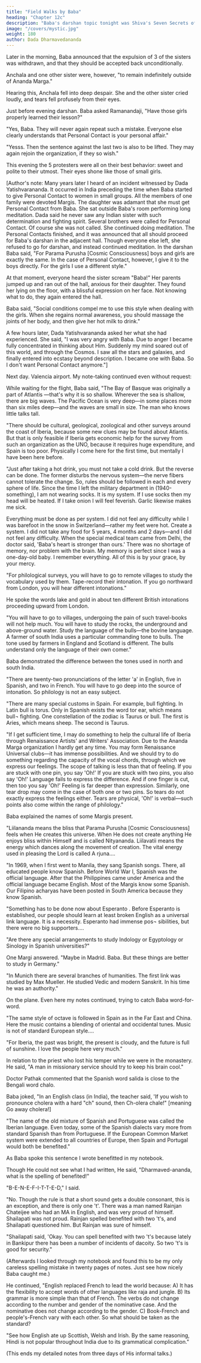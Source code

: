 ```yaml
---
title: "Field Walks by Baba"
heading: "Chapter 12c"
description: "Baba's darshan topic tonight was Shiva's Seven Secrets of Success"
image: "/covers/mystic.jpg"
weight: 180
author: Dada Dharmavedananda
---
```



Later in the morning, Baba announced that the expulsion of 3 of the sisters was withdrawn, and that they should be accepted back unconditionally. 

Anchala and one other sister were, however, "to remain indefinitely outside of Ananda Marga."

Hearing this, Anchala fell into deep despair. She and the other sister cried loudly, and tears fell profusely from their eyes. 

Just before evening darshan. Baba asked Ramanandaji, "Have those girls properly learned their lesson?"

"Yes, Baba. They will never again repeat such a mistake. Everyone else clearly understands that Personal Contact is your personal affair." 

"Yesss. Then the sentence against the last two is also to be lifted. They may again rejoin the organization, if they so wish."

This evening the 5 protesters were all on their best behavior: sweet and polite to their utmost. Their eyes shone like those of small girls. 

[Author's note: Many years later I heard of an incident witnessed by Dada 
Yatishvarananda. It occurred in India preceding the time when Baba started to 
give Personal Contact to women in small groups. All the members of one 
family were devoted Margis. The daughter was adamant that she must get 
Personal Contact from Baba. She sat outside Baba's room performing long 
meditation. Dada said he never saw any Indian sister with such determination 
and fighting spirit. Several brothers were called for Personal Contact. Of course 
she was not called. She continued doing meditation. The Personal Contacts 
finished, and it was announced that all should proceed for Baba's darshan in the 
adjacent hall. Though everyone else left, she refused to go for darshan, and 
instead continued meditation. In the darshan Baba said, "For Parama Purusha 
[Cosmic Consciousness] boys and girls are exactly the same. In the case of 
Personal Contact, however, I give it to the boys directly. For the girls I use a different style." 

At that moment, everyone  heard the sister scream "Baba!" Her parents jumped up and ran out of the hall, anxious for their daughter. They found her lying on the floor, with a blissful 
expression on her face. Not knowing what to do, they again entered the hall. 

Baba said, "Social conditions compel me to use this style when dealing with the 
girls. When she regains normal awareness, you should massage the joints of her 
body, and then give her hot milk to drink." 

A few hours later, Dada Yatishvarananda asked her what she had  experienced. She said, "I was very angry with Baba. Due to anger I became fully concentrated in thinking about Him. Suddenly my mind soared out of this world, and through the Cosmos. I saw all the stars and galaxies, and finally entered into ecstasy beyond description. I became one with Baba. So I don't want Personal 
Contact anymore."] 


Next day. Valencia airport. My note-taking continued even without request: 

While waiting for the flight, Baba said, "The Bay of Basque was originally a part of Atlantis —that's why it is so shallow. Wherever the sea is shallow, there are big waves. The Pacific Ocean is very deep—in some places more than six miles deep—and the waves are small in size. The man who knows little talks tall. 

"There should be cultural, geological, zoological and other surveys around  the coast of Iberia, because some new clues may be found about Atlantis. But that is only feasible if Iberia gets economic help for the survey from such an organization as the UNO, because it requires huge expenditure, and Spain is too poor. Physically I come here for the first time, but mentally I have been here before. 

"Just after taking a hot drink, you must not take a cold drink. But the reverse can be done. The former disturbs the nervous system—the nerve fibers cannot tolerate the change. So, rules should be followed in each and every sphere of life. Since the time I left the military department in (1940-something), I am not wearing socks. It is my system. If I use socks then my head will be  heated. If I take onion I will feel feverish. Garlic likewise makes me sick. 

Everything must be done as per system. I did not feel any difficulty while I was barefoot in the snow in Switzerland—rather my feet were hot. Create a system. I did not take any food for 5 years, 4 months and 2 days—and I did not feel any difficulty. When the special medical team came from Delhi, the doctor said, 'Baba's heart is stronger than ours.' There was no shortage of memory, nor problem with the brain. My memory is perfect since I was a one-day-old baby. 
I remember everything. All of this is by your grace, by your mercy. 

"For philological surveys, you will have to go to remote villages to study the vocabulary used by them. Tape-record their intonation. If you go northward from London, you will hear different intonations." 

He spoke the words lake and gold in about ten different British intonations proceeding upward from London. 

"You will have to go to villages, undergoing the pain of such travel-books will not help much. You will have to study the rocks, the underground and 
above-ground water. Study the language of the bulls—the bovine language. A farmer of south India uses a particular commanding tone to bulls. The tone 
used by farmers in England and Scotland is different. The bulls understand 
only the language of their own comer." 

Baba demonstrated the difference between the tones used in north and 
south India. 

"There are twenty-two pronunciations of the letter 'a' in English, five in 
Spanish, and two in French. You will have to go deep into the source of 
intonation. So philology is not an easy subject. 

"There are many special customs in Spain. For example, bull fighting. In 
Latin bull is torus. Only in Spanish exists the word tor ear, which means bull¬ 
fighting. One constellation of the zodiac is Taurus or bull. The first is Aries, 
which means sheep. The second is Taurus. 

"If I get sufficient time, I may do something to help the cultural life of 
Iberia through Renaissance Artists' and Writers' Association. Due to the 
Ananda Marga organization I hardly get any time. You may form Renaissance 
Universal clubs—it has immense possibilities. And we should try to do 
something regarding the capacity of the vocal chords, through which we 
express our feelings. The scope of talking is less than that of feeling. If you are 
stuck with one pin, you say 'Oh!' If you are stuck with two pins, you also say 
'Oh!' Language fails to express the difference. And if one finger is cut, then too 
you say 'Oh!' Feeling is far deeper than expression. Similarly, one tear drop 
may come in the case of both one or two pins. So tears do not exactly express the feelings either. Tears are physical, 'Oh!' is verbal—such points also 
come within the range of philology." 

Baba explained the names of some Margis present. 

"Liilananda means the bliss that Parama Purusha [Cosmic Consciousness] 
feels when He creates this universe. When He does not create anything He enjoys 
bliss within Himself and is called Nityananda. Liilavatii means the energy which 
dances along the movement of creation. The vital energy used in pleasing the Lord 
is called A rjuna.... 

"In 1969, when I first went to Manila, they sang Spanish songs. There, 
all educated people know Spanish. Before World War I, Spanish was 
the official language. After that the Philippines came under America 
and the official language became English. Most of the Margis know 
some Spanish. Our Filipino acharyas have been posted in South 
America because they know Spanish. 

"Something has to be done now about Esperanto . Before Esperanto 
is established, our people should learn at least broken English as a 
universal link language. It is a necessity. Esperanto had immense pos¬ 
sibilities, but there were no big supporters.... 

"Are there any special arrangements to study Indology or Egyptology or 
Sinology in Spanish universities?" 

One Margi answered. "Maybe in Madrid. Baba. But these things are better to 
study in Germany." 

"In Munich there are several branches of humanities. The first link was studied 
by Max Mueller. He studied Vedic and modern Sanskrit. In his time he was an 
authority." 

On the plane. Even here my notes continued, trying to catch Baba word-for- 
word. 

"The same style of octave is followed in Spain as in the Far East and China. 
Here the music contains a blending of oriental and occidental tunes. Music is not 
of standard European style.... 

"For Iberia, the past was bright, the present is cloudy, and the future is full of 
sunshine. I love the people here very much." 

In relation to the priest who lost his temper while we were in the monastery. 
He said, "A man in missionary service should try to keep his brain cool." 

Doctor Pathak commented that the Spanish word salida is close to the 
Bengali word chalo. 

Baba joked, "In an English class (in India), the teacher said, 'If you wish to pronounce cholera with a hard "ch" sound, then Ch-olera chale!" [meaning Go away cholera!] 

"The name of the old mixture of Spanish and Portuguese was called the 
Iberian language. Even today, some of the Spanish dialects vary more from 
standard Spanish than from Portuguese. If the European Common Market 
system were extended to all countries of Europe, then Spain and Portugal 
would both be benefited." 

As Baba spoke this sentence I wrote benefitted in my notebook. 

Though He could not see what I had written, He said, "Dharmaved-ananda, 
what is the spelling of benefited!" 

"B-E-N-E-F-I-T-T-E-D," I said. 

"No. Though the rule is that a short sound gets a double consonant, this is 
an exception, and there is only one 't'. There was a man named Rainjan 
Chateijee who had an MA in English, and was very proud of himself. 
Shailapati was not proud. Rainjan spelled benefited with two 't's, and Shailapati 
questioned him. But Rainjan was sure of himself. 

"Shailapati said, 'Okay. You can spell benefited with two 't's because lately 
in Bankipur there has been a number of incidents of dacoity. So two 't's is good 
for security." 

(Afterwards I looked through my notebook and found this to be my only 
careless spelling mistake in twenty pages of notes. Just see how nicely Baba 
caught me.) 

He continued, "English replaced French to lead the world because: A) It 
has the flexibility to accept words of other languages like raja and jungle. B) Its 
grammar is more simple than that of French. The verbs do not change 
according to the number and gender of the nominative case. And the 
nominative does not change according to the gender. C) Book-French and 
people's-French vary with each other. So what should be taken as the standard? 

"See how English ate up Scottish, Welsh and Irish. By the same reasoning, Hindi is not popular throughout India due to its grammatical complication." 

(This ends my detailed notes from three days of His informal talks.) 
